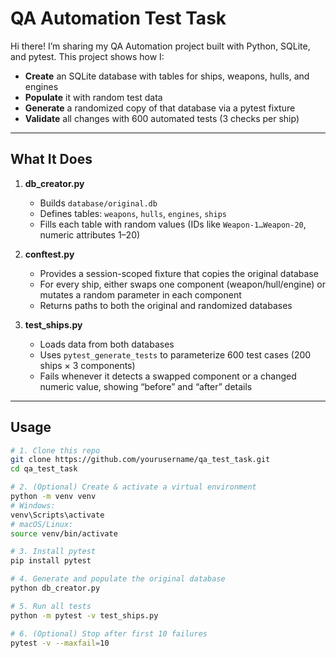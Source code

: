 # QA Automation Test Task

Hi there! I’m sharing my QA Automation project built with Python, SQLite, and pytest. This project shows how I:

- **Create** an SQLite database with tables for ships, weapons, hulls, and engines  
- **Populate** it with random test data  
- **Generate** a randomized copy of that database via a pytest fixture  
- **Validate** all changes with 600 automated tests (3 checks per ship)

---

## What It Does

1. **db_creator.py**  
   - Builds `database/original.db`  
   - Defines tables: `weapons`, `hulls`, `engines`, `ships`  
   - Fills each table with random values (IDs like `Weapon-1…Weapon-20`, numeric attributes 1–20)

2. **conftest.py**  
   - Provides a session-scoped fixture that copies the original database  
   - For every ship, either swaps one component (weapon/hull/engine) or mutates a random parameter in each component  
   - Returns paths to both the original and randomized databases

3. **test_ships.py**  
   - Loads data from both databases  
   - Uses `pytest_generate_tests` to parameterize 600 test cases (200 ships × 3 components)  
   - Fails whenever it detects a swapped component or a changed numeric value, showing “before” and “after” details

---

## Usage

```bash
# 1. Clone this repo
git clone https://github.com/yourusername/qa_test_task.git
cd qa_test_task

# 2. (Optional) Create & activate a virtual environment
python -m venv venv
# Windows:
venv\Scripts\activate
# macOS/Linux:
source venv/bin/activate

# 3. Install pytest
pip install pytest

# 4. Generate and populate the original database
python db_creator.py

# 5. Run all tests
python -m pytest -v test_ships.py

# 6. (Optional) Stop after first 10 failures
pytest -v --maxfail=10
